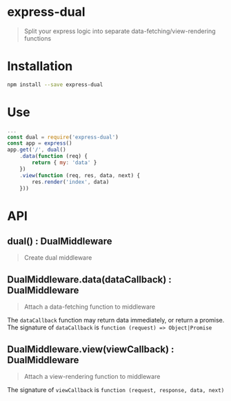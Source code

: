 express-dual
============

> Split your express logic into separate data-fetching/view-rendering functions

# Installation

```sh
npm install --save express-dual
```

# Use

```js
...
const dual = require('express-dual')
const app = express()
app.get('/', dual()
	.data(function (req) {
		return { my: 'data' }
	})
	.view(function (req, res, data, next) {
		res.render('index', data)
	}))
```

# API

## dual() : DualMiddleware

> Create dual middleware

## DualMiddleware.data(dataCallback) : DualMiddleware

> Attach a data-fetching function to middleware

The `dataCallback` function may return data immediately, or return a promise.  The signature of `dataCallback` is `function (request) => Object|Promise`

## DualMiddleware.view(viewCallback) : DualMiddleware

> Attach a view-rendering function to middleware

The signature of `viewCallback` is `function (request, response, data, next)`
